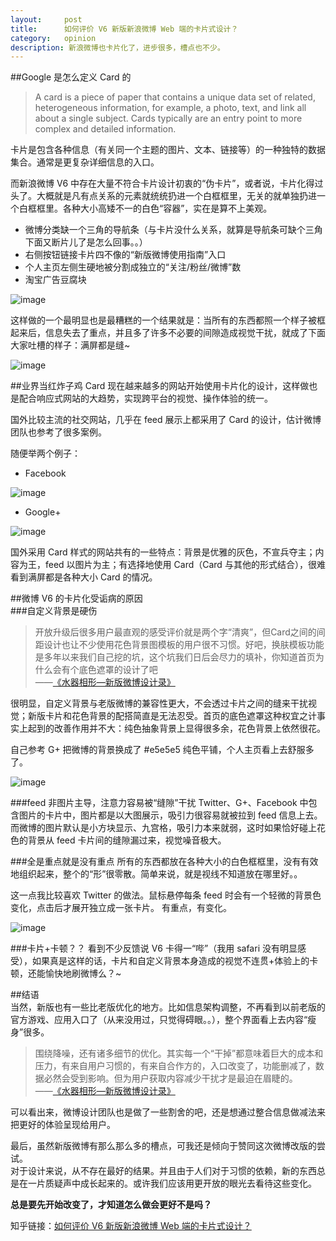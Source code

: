 ```yaml
---
layout:     post
title:      如何评价 V6 新版新浪微博 Web 端的卡片式设计？
category:   opinion
description: 新浪微博也卡片化了，进步很多，槽点也不少。
---
```


##Google 是怎么定义 Card 的
>A card is a piece of paper that contains a unique data set of related, heterogeneous information, for example, a photo, text, and link all about a single subject. Cards typically are an entry point to more complex and detailed information.

卡片是包含各种信息（有关同一个主题的图片、文本、链接等）的一种独特的数据集合。通常是更复杂详细信息的入口。   
 
而新浪微博 V6 中存在大量不符合卡片设计初衷的“伪卡片”，或者说，卡片化得过头了。大概就是凡有点关系的元素就统统扔进一个白框框里，无关的就单独扔进一个白框框里。各种大小高矮不一的白色“容器”，实在是算不上美观。  
  
* 微博分类缺一个三角的导航条（与卡片没什么关系，就算是导航条可缺个三角下面又断片儿了是怎么回事。。）  
* 右侧按钮链接卡片四不像的“新版微博使用指南”入口  
* 个人主页左侧生硬地被分割成独立的“关注/粉丝/微博”数  
* 淘宝广告豆腐块
  
![image](http://i2.tietuku.com/92a56eaaf5daa092.jpg)  

这样做的一个最明显也是最糟糕的一个结果就是：当所有的东西都照一个样子被框起来后，信息失去了重点，并且多了许多不必要的间隙造成视觉干扰，就成了下面大家吐槽的样子：满屏都是缝~

![image](http://i2.tietuku.com/ca14b1c30fb9ac6b.png)  

##业界当红炸子鸡 Card
现在越来越多的网站开始使用卡片化的设计，这样做也是配合响应式网站的大趋势，实现跨平台的视觉、操作体验的统一。    

国外比较主流的社交网站，几乎在 feed 展示上都采用了 Card 的设计，估计微博团队也参考了很多案例。  

随便举两个例子：  
* Facebook  

![image](http://i2.tietuku.com/86c6afa1c438959f.png)  
  
* Google+  
  
![image](http://i2.tietuku.com/04783f7457ff4695.png)  

  
国外采用 Card 样式的网站共有的一些特点：背景是优雅的灰色，不宣兵夺主；内容为王，feed 以图片为主；有选择地使用 Card（Card 与其他的形式结合），很难看到满屏都是各种大小 Card 的情况。  

##微博 V6 的卡片化受诟病的原因  
###自定义背景是硬伤
>开放升级后很多用户最直观的感受评价就是两个字“清爽”，但Card之间的间距设计也让不少使用花色背景图模板的用户很不习惯。好吧，换肤模板功能是多年以来我们自己挖的坑，这个坑我们日后会尽力的填补，你知道首页为什么会有个底色遮罩的设计了吧  
——[《水器相形—新版微博设计录》](http://weibo.com/p/1001603771091800720344)  
  
很明显，自定义背景与老版微博的兼容性更大，不会透过卡片之间的缝来干扰视觉；新版卡片和花色背景的配搭简直是无法忍受。首页的底色遮罩这种权宜之计事实上起到的改善作用并不大：纯色抽象背景上显得很多余，花色背景上依然很花。 
  
自己参考 G+ 把微博的背景换成了 #e5e5e5 纯色平铺，个人主页看上去舒服多了。  
  
![image](http://i2.tietuku.com/b92c82aad988bc78.png)  
  
###feed 非图片主导，注意力容易被“缝隙”干扰
Twitter、G+、Facebook 中包含图片的卡片中，图片都是以大图展示，吸引力很容易就被拉到 feed 信息上去。而微博的图片默认是小方块显示、九宫格，吸引力本来就弱，这时如果恰好碰上花色的背景从 feed 卡片间的缝隙漏过来，视觉噪音极大。  
  
###全是重点就是没有重点
所有的东西都放在各种大小的白色框框里，没有有效地组织起来，整个的“形”很零散。简单来说，就是视线不知道放在哪里好。。  
  
这一点我比较喜欢 Twitter 的做法。鼠标悬停每条 feed 时会有一个轻微的背景色变化，点击后才展开独立成一张卡片。 有重点，有变化。  
  
![image](http://i2.tietuku.com/2d76c33dd684749e.jpg)  
  
###卡片+卡顿？？
看到不少反馈说 V6 卡得一“哔”（我用 safari 没有明显感受），如果真是这样的话，卡片和自定义背景本身造成的视觉不连贯+体验上的卡顿，还能愉快地刷微博么？~  
  
##结语  
当然，新版也有一些比老版优化的地方。比如信息架构调整，不再看到以前老版的官方游戏、应用入口了（从来没用过，只觉得碍眼。。），整个界面看上去内容“瘦身”很多。  
>围绕降噪，还有诸多细节的优化。其实每一个“干掉”都意味着巨大的成本和压力，有来自用户习惯的，有来自合作方的，入口改变了，功能删减了，数据必然会受到影响。但为用户获取内容减少干扰才是最迫在眉睫的。  
——[《水器相形—新版微博设计录》](http://weibo.com/p/1001603771091800720344) 
  
可以看出来，微博设计团队也是做了一些割舍的吧，还是想通过整合信息做减法来把更好的体验呈现给用户。

最后，虽然新版微博有那么那么多的槽点，可我还是倾向于赞同这次微博改版的尝试。  
对于设计来说，从不存在最好的结果。并且由于人们对于习惯的依赖，新的东西总是在一片质疑声中成长起来的。或许我们应该用更开放的眼光去看待这些变化。
  
**总是要先开始改变了，才知道怎么做会更好不是吗？**  

  
  
知乎链接：[如何评价 V6 新版新浪微博 Web 端的卡片式设计？](http://www.zhihu.com/question/26013430/answer/32818188?group_id=512900939510726656#comment-62771948)